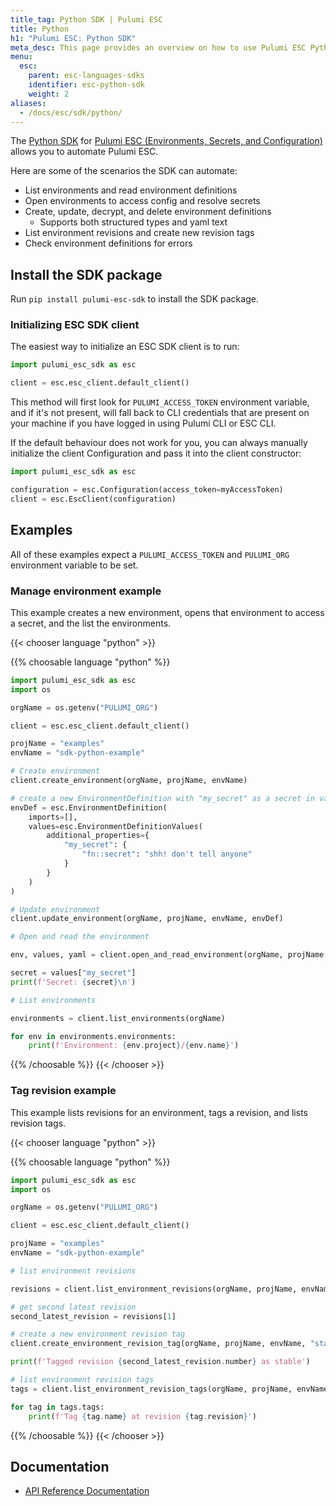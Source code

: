 ```yaml
---
title_tag: Python SDK | Pulumi ESC
title: Python
h1: "Pulumi ESC: Python SDK"
meta_desc: This page provides an overview on how to use Pulumi ESC Python SDK.
menu:
  esc:
    parent: esc-languages-sdks
    identifier: esc-python-sdk
    weight: 2
aliases:
  - /docs/esc/sdk/python/
---
```


The [Python SDK](https://pypi.org/project/pulumi-esc-sdk/) for [Pulumi ESC (Environments, Secrets, and Configuration)](/product/esc/) allows you to automate Pulumi ESC.

Here are some of the scenarios the SDK can automate:

* List environments and read environment definitions
* Open environments to access config and resolve secrets
* Create, update, decrypt, and delete environment definitions
    * Supports both structured types and yaml text
* List environment revisions and create new revision tags
* Check environment definitions for errors

## Install the SDK package

Run `pip install pulumi-esc-sdk` to install the SDK package.

### Initializing ESC SDK client

The easiest way to initialize an ESC SDK client is to run:

```python
import pulumi_esc_sdk as esc

client = esc.esc_client.default_client()
```

This method will first look for `PULUMI_ACCESS_TOKEN` environment variable, and if it's not present, will fall back to CLI credentials that are present on your machine if you have logged in using Pulumi CLI or ESC CLI.

If the default behaviour does not work for you, you can always manually initialize the client Configuration and pass it into the client constructor:

```python
import pulumi_esc_sdk as esc

configuration = esc.Configuration(access_token=myAccessToken)
client = esc.EscClient(configuration)
```

## Examples

All of these examples expect a `PULUMI_ACCESS_TOKEN` and `PULUMI_ORG` environment variable to be set.

### Manage environment example

This example creates a new environment, opens that environment to access a secret, and the list the environments.

{{< chooser language "python" >}}

{{% choosable language "python" %}}

```python
import pulumi_esc_sdk as esc
import os

orgName = os.getenv("PULUMI_ORG")

client = esc.esc_client.default_client()

projName = "examples"
envName = "sdk-python-example"

# Create environment
client.create_environment(orgName, projName, envName)

# create a new EnvironmentDefinition with "my_secret" as a secret in values additional_properties
envDef = esc.EnvironmentDefinition(
    imports=[],
    values=esc.EnvironmentDefinitionValues(
        additional_properties={
            "my_secret": {
                "fn::secret": "shh! don't tell anyone"
            }
        }
    )
)

# Update environment
client.update_environment(orgName, projName, envName, envDef)

# Open and read the environment

env, values, yaml = client.open_and_read_environment(orgName, projName, envName)

secret = values["my_secret"]
print(f'Secret: {secret}\n')

# List environments

environments = client.list_environments(orgName)

for env in environments.environments:
    print(f'Environment: {env.project}/{env.name}')

```

{{% /choosable %}}
{{< /chooser >}}

### Tag revision example

This example lists revisions for an environment, tags a revision, and lists revision tags.

{{< chooser language "python" >}}

{{% choosable language "python" %}}

```python
import pulumi_esc_sdk as esc
import os

orgName = os.getenv("PULUMI_ORG")

client = esc.esc_client.default_client()

projName = "examples"
envName = "sdk-python-example"

# list environment revisions

revisions = client.list_environment_revisions(orgName, projName, envName)

# get second latest revision
second_latest_revision = revisions[1]

# create a new environment revision tag
client.create_environment_revision_tag(orgName, projName, envName, "stable", second_latest_revision.number)

print(f'Tagged revision {second_latest_revision.number} as stable')

# list environment revision tags
tags = client.list_environment_revision_tags(orgName, projName, envName)

for tag in tags.tags:
    print(f'Tag {tag.name} at revision {tag.revision}')

```

{{% /choosable %}}
{{< /chooser >}}

## Documentation

* [API Reference Documentation](/docs/reference/pkg/python/pulumi_esc_sdk/)
